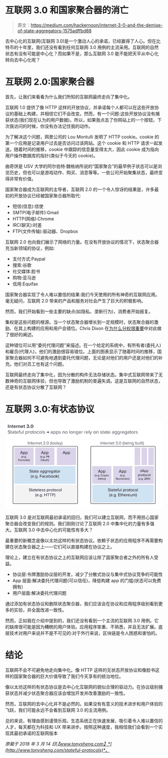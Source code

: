 # 互联网 3.0 和国家聚合器的消亡

> 原文：<https://medium.com/hackernoon/internet-3-0-and-the-demise-of-state-aggregators-1575adffbd88>

去中心化的互联网(互联网 3.0)是一个激动人心的承诺，已经赢得了人心。但在比特币的十年里，我们还没有看到任何互联网 3.0 用例的主流采用。互联网的自然状态有没有可能是中心化？而如果不是，那么互联网 3.0 能不能把天平从中心化转向去中心化呢？

# 互联网 2.0:国家聚合器

首先，让我们来看看为什么我们所知的互联网最终走向了集中化。

互联网 1.0 提供了像 HTTP 这样的开放协议，并承诺每个人都可以在这些开放协议的基础上构建，并相信它们不会改变。然而，有一个问题:这些开放协议没有捕获状态(我们现在认为的用户数据)。所以，如果我点击了你网站上的一个按钮，下次我访问的时候，你没有办法记住我的动作。

为了解决这个问题，网景公司的 Lou Montulli 发明了 HTTP cookie。cookie 的第一个应用是记录用户过去是否访问过该网站。这个 cookie 和 HTTP 请求一起发送。随着时间的推移，cookie 中跟踪的信息量变得太大，因此 cookie 成为指向用户操作数据库的指针(类似于今天的 cookie)。

曲奇饼是 USV 大学的阿尔伯特·魏格纳所说的“国家聚合”的最早例子状态可以是浏览历史，但也可以是游戏动作、购买、消息等等。一些公司开始聚集状态，最终变得非常有价值。

国家聚合器成为互联网的主导者，互联网 2.0 的一个令人惊讶的结果是，许多最初的开放协议已经被国家聚合器所取代:

*   短信(信息):信使
*   SMTP(电子邮件):Gmail
*   HTTP(网络):Chrome
*   IRC(聊天):时差
*   FTP(文件传输):驱动器、Dropbox

互联网 2.0 也向我们展示了网络的力量。在没有开放协议的情况下，状态聚合器充当新领域的协议，例如:

*   支付方式:Paypal
*   搜索:谷歌
*   社交媒体:脸书
*   购物:亚马逊
*   信用:Equifax

国家聚合器实现了令人难以置信的结果:我们今天使用的所有神奇的互联网应用。毫无疑问，互联网 2.0 带来的产品和服务对社会产生了巨大的积极影响。

然而，我们开始看到一些主要的缺点(如隐私、垄断行为)，消费者开始报复。

集权是这些问题的根源。当一个状态聚合器增长到一定规模时，状态聚合器的激励、在其上构建的应用和用户会错位。Chris Dixon 在[为什么分权很重要](/@cdixon/why-decentralization-matters-5e3f79f7638e)中对此做了很好的阐述。

这种错位可以用“委托代理问题”来描述。在一个给定的系统中，有所有者(委托人)和雇员(代理人)，他们的激励很容易错位。上面的图表显示了随着时间的推移，国家聚合器如何不可避免地遇到委托代理问题，无论是对他们的用户还是对他们的补充。他们对员工也有这个问题。

互联网最终走向了集中化，因为分散的构件无法存储状态。集中式互联网带来了无数神奇的互联网体验，但也导致了激励机制的普遍失调。这是互联网的自然状态，还是有状态协议分散了互联网？

# 互联网 3.0:有状态协议

![](img/b99e1796f35edb0c549cf41cc078ffa7.png)

互联网 3.0 是对互联网最初承诺的回归，我们可以建立互联网，而不用担心国家聚合器会改变我们的规则。我们刚刚讨论了互联网 2.0 中集中化的力量有多强大。互联网 3.0 中去中心化的可能性有多大？

最重要的新概念是像以太坊这样的有状态协议。依赖于状态的应用程序不再需要构建在状态聚合器之上——它们可以直接构建在协议之上。

理论上，建立在有状态协议之上的互联网应该让除了国家聚合者之外的所有人受益。

*   协议层:令牌激励协议层的开发，减少了分散式协议与集中式协议竞争的可能性
*   App 层面:解决委托代理问题(可以信任)，降低构建 app 的门槛(状态可以免费拥有)
*   用户层面:解决委托代理问题

通过添加有状态协议和删除状态聚合器，我们应该会在协议和应用程序级别看到更多的实验，并全面改进一致性。

然而，正如我在介绍中提到的，我们还没有看到一个主流的互联网 3.0 用例。它的缺席很可能是因为糟糕的用户体验。应用程序笨重、不熟悉，并且无法扩展。底层技术对用户来说并不是不可见的:对于外行来说，区块链是令人困惑和害怕的。

# 结论

互联网不会不可避免地走向集中化。像 HTTP 这样的无状态开放协议和像脸书这样的国家聚合器的巨大价值导致了我们今天享有的统治地位。

像以太坊这样的有状态协议是去中心化互联网的貌似合理的驱动力。在协议级别捕获状态并减少状态聚合器应该会增加开发并改善激励的一致性。

然而，互联网的去中心化并不是必然的。如果没有有意义的技术进步和用户体验的飞跃，我们可能永远不会看到互联网 3.0 的主流用例。

总的来说，有理由感到谨慎乐观。生态系统正在快速发展，吸引着令人难以置信的人才，每天都在为科技和 UX 带来进步。按照这种速度，我相信我们会看到一个实现其最初承诺的互联网版本

*原载于 2018 年 3 月 14 日*[*【www.tonysheng.com】*](http://www.tonysheng.com/stateful-protocols)*。*